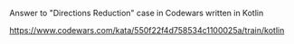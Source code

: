 Answer to "Directions Reduction" case in Codewars written in Kotlin

https://www.codewars.com/kata/550f22f4d758534c1100025a/train/kotlin
